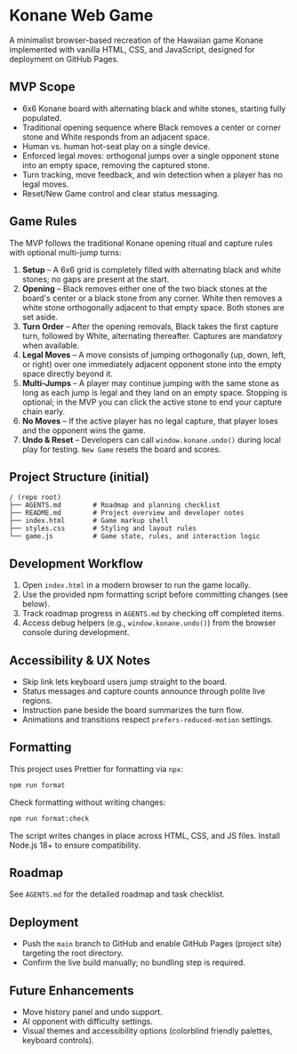 # Konane Web Game

A minimalist browser-based recreation of the Hawaiian game Konane implemented with vanilla HTML, CSS, and JavaScript, designed for deployment on GitHub Pages.

## MVP Scope
- 6x6 Konane board with alternating black and white stones, starting fully populated.
- Traditional opening sequence where Black removes a center or corner stone and White responds from an adjacent space.
- Human vs. human hot-seat play on a single device.
- Enforced legal moves: orthogonal jumps over a single opponent stone into an empty space, removing the captured stone.
- Turn tracking, move feedback, and win detection when a player has no legal moves.
- Reset/New Game control and clear status messaging.

## Game Rules
The MVP follows the traditional Konane opening ritual and capture rules with optional multi-jump turns:
1. **Setup** – A 6x6 grid is completely filled with alternating black and white stones; no gaps are present at the start.
2. **Opening** – Black removes either one of the two black stones at the board's center or a black stone from any corner. White then removes a white stone orthogonally adjacent to that empty space. Both stones are set aside.
3. **Turn Order** – After the opening removals, Black takes the first capture turn, followed by White, alternating thereafter. Captures are mandatory when available.
4. **Legal Moves** – A move consists of jumping orthogonally (up, down, left, or right) over one immediately adjacent opponent stone into the empty space directly beyond it.
5. **Multi-Jumps** – A player may continue jumping with the same stone as long as each jump is legal and they land on an empty space. Stopping is optional; in the MVP you can click the active stone to end your capture chain early.
6. **No Moves** – If the active player has no legal capture, that player loses and the opponent wins the game.
7. **Undo & Reset** – Developers can call `window.konane.undo()` during local play for testing. `New Game` resets the board and scores.

## Project Structure (initial)
```
/ (repo root)
├── AGENTS.md        # Roadmap and planning checklist
├── README.md        # Project overview and developer notes
├── index.html       # Game markup shell
├── styles.css       # Styling and layout rules
└── game.js          # Game state, rules, and interaction logic
```

## Development Workflow
1. Open `index.html` in a modern browser to run the game locally.
2. Use the provided npm formatting script before committing changes (see below).
3. Track roadmap progress in `AGENTS.md` by checking off completed items.
4. Access debug helpers (e.g., `window.konane.undo()`) from the browser console during development.

## Accessibility & UX Notes
- Skip link lets keyboard users jump straight to the board.
- Status messages and capture counts announce through polite live regions.
- Instruction pane beside the board summarizes the turn flow.
- Animations and transitions respect `prefers-reduced-motion` settings.

## Formatting
This project uses Prettier for formatting via `npx`:
```sh
npm run format
```
Check formatting without writing changes:
```sh
npm run format:check
```
The script writes changes in place across HTML, CSS, and JS files. Install Node.js 18+ to ensure compatibility.

## Roadmap
See `AGENTS.md` for the detailed roadmap and task checklist.

## Deployment
- Push the `main` branch to GitHub and enable GitHub Pages (project site) targeting the root directory.
- Confirm the live build manually; no bundling step is required.

## Future Enhancements
- Move history panel and undo support.
- AI opponent with difficulty settings.
- Visual themes and accessibility options (colorblind friendly palettes, keyboard controls).
